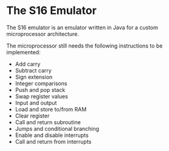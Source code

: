 # The S16 Emulator

The S16 emulator is an emulator written in Java for a custom microprocessor architecture.

The microprocessor still needs the following instructions to be implemented:
 - Add carry
 - Subtract carry
 - Sign extension
 - Integer comparisons
 - Push and pop stack
 - Swap register values
 - Input and output
 - Load and store to/from RAM
 - Clear register
 - Call and return subroutine
 - Jumps and conditional branching
 - Enable and disable interrupts
 - Call and return from interrupts
